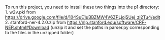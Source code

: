 To run this project, you need to install these two things into the p1 directory:
    1. w2v.pkl from https://drive.google.com/file/d/104SuE1uBBZMW4V6ZPLjojSUej_zi2Tu4/edit
    2. stanford-ner-4.2.0.zip from https://nlp.stanford.edu/software/CRF-NER.shtml#Download (unzip it and set the paths in parser.py corresponding to the files in the unzipped folder)